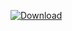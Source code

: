 [ ![Download](https://api.bintray.com/packages/vuo/conan/zxing%3Avuo/images/download.svg) ](https://bintray.com/vuo/conan/zxing%3Avuo/_latestVersion)
